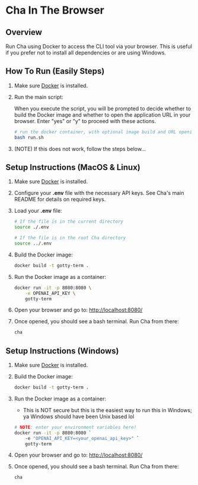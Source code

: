 # Cha In The Browser

## Overview

Run Cha using Docker to access the CLI tool via your browser. This is useful if you prefer not to install all dependencies or are using Windows.

## How To Run (Easily Steps)

1. Make sure [Docker](https://www.docker.com/) is installed.

2. Run the main script:

   When you execute the script, you will be prompted to decide whether to build the Docker image and whether to open the application URL in your browser. Enter "yes" or "y" to proceed with these actions.

   ```bash
   # run the docker container, with optional image build and URL opening based on user input
   bash run.sh
   ```

3. (NOTE) If this does not work, follow the steps below...

## Setup Instructions (MacOS & Linux)

1. Make sure [Docker](https://www.docker.com/) is installed.

2. Configure your **.env** file with the necessary API keys. See Cha's main README for details on required keys.

3. Load your **.env** file:

   ```bash
   # If the file is in the current directory
   source ./.env

   # If the file is in the root Cha directory
   source ../.env
   ```

4. Build the Docker image:

   ```bash
   docker build -t gotty-term .
   ```

5. Run the Docker image as a container:

   ```bash
   docker run -it -p 8080:8080 \
       -e OPENAI_API_KEY \
       gotty-term
   ```

6. Open your browser and go to: [http://localhost:8080/](http://localhost:8080/)

7. Once opened, you should see a bash terminal. Run Cha from there:

   ```bash
   cha
   ```

## Setup Instructions (Windows)

1. Make sure [Docker](https://www.docker.com/) is installed.

2. Build the Docker image:

   ```bash
   docker build -t gotty-term .
   ```

3. Run the Docker image as a container:

   - This is NOT secure but this is the easiest way to run this in Windows; ya Windows should have been Unix based lol

   ```bash
   # NOTE: enter your environment variables here!
   docker run -it -p 8080:8080 `
       -e "OPENAI_API_KEY=<your_openai_api_key>" `
       gotty-term
   ```

4. Open your browser and go to: [http://localhost:8080/](http://localhost:8080/)

5. Once opened, you should see a bash terminal. Run Cha from there:

   ```bash
   cha
   ```

